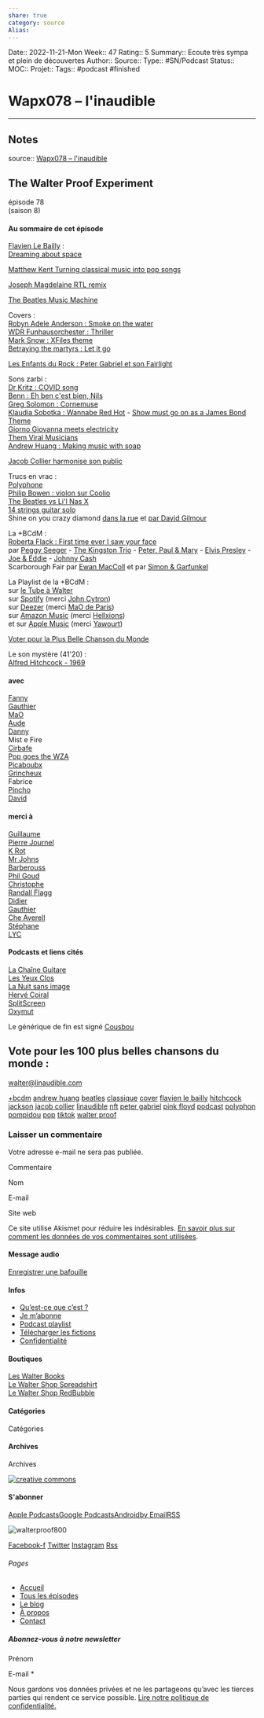 ```yaml
---
share: true 
category: source
Alias:
---
```

Date:: 2022-11-21-Mon
Week:: 47
Rating:: 5
Summary:: Ecoute très sympa et plein de découvertes
Author::
Source:: 
Type:: #SN/Podcast 
Status:: 
MOC::
Projet:: 
Tags:: #podcast #finished 

# Wapx078 – l'inaudible


***

## Notes

source:: [Wapx078 – l'inaudible](https://www.linaudible.com/2022/02/26/wapx078/)

## The Walter Proof Experiment

épisode 78  
(saison 8)

#### Au sommaire de cet épisode

[Flavien Le Bailly](https://flavienlebaillylem.wixsite.com/my-site-2) :  
[Dreaming about space](https://www.youtube.com/watch?v=GqJt8MSuMgY)

[Matthew Kent Turning classical music into pop songs](https://www.youtube.com/channel/UCBqzJNXbABNbeADwpplJ8fw)

[Joseph Magdelaine RTL remix](https://twitter.com/joseph_mag2/status/1487052475534397445)

[The Beatles Music Machine](https://zanorg.com/musicmachines/beatles/)

Covers :  
[Robyn Adele Anderson : Smoke on the water](https://www.youtube.com/watch?v=Zky7Ynvo_r8)  
[WDR Funhausorchester : Thriller](https://www.youtube.com/watch?v=fQ4DtAIs7KE)  
[Mark Snow : XFiles theme](https://twitter.com/LaidSeghir/status/1489558725346172928)  
[Betraying the martyrs : Let it go](https://www.youtube.com/watch?v=HtkGluLhnGU)

[Les Enfants du Rock : Peter Gabriel et son Fairlight](https://www.youtube.com/watch?v=ON8lVgJxMQA)

Sons zarbi :  
[Dr Kritz : COVID song](https://www.tiktok.com/foryou?is_from_webapp=v1&item_id=7056962079000972546#/@drkritz/video/7056962079000972546)  
[Benn : Eh ben c'est bien, Nils](https://www.tiktok.com/@hexaspectrum/video/7044595457116474630)  
[Greg Solomon : Cornemuse](https://www.tiktok.com/@greg.solomon/video/7048709584940322053)  
[Klaudia Sobotka : Wannabe Red Hot](https://www.tiktok.com/@klaudia.sobotka/video/7062403792699936006) - [Show must go on as a James Bond Theme](https://www.tiktok.com/@klaudia.sobotka/video/7035667037233892613)  
[Giorno Giovanna meets electricity](https://www.youtube.com/watch?v=zCKk7HiKdko)  
[Them Viral Musicians](https://www.instagram.com/reel/CYdu-90qYxe/)  
[Andrew Huang : Making music with soap](https://www.youtube.com/watch?v=u9r4cRAQk-g)

[Jacob Collier harmonise son public](https://www.youtube.com/watch?v=OPtM9PByK_4)

Trucs en vrac :  
[Polyphone](https://www.youtube.com/watch?v=Dk4zjQshq14)  
[Philip Bowen : violon sur Coolio](https://www.tiktok.com/@philipbowenmusic/video/7053088922875825455)  
[The Beatles vs Li'l Nas X](https://www.tiktok.com/@djcummerbund/video/7029522201359666478)  
[14 strings guitar solo](https://www.youtube.com/watch?v=FlPbEmBaAyE)  
Shine on you crazy diamond [dans la rue](https://www.youtube.com/watch?v=ZRdSsjgNfeU) et [par David Gilmour](https://www.youtube.com/watch?v=vDHcNU9t4xE)

La +BCdM :  
[Roberta Flack : First time ever I saw your face](https://www.youtube.com/watch?v=VqW-eO3jTVU)  
par [Peggy Seeger](https://www.youtube.com/watch?v=cXYPb0rrwbA) - [The Kingston Trio](https://www.youtube.com/watch?v=ueMqZ9m1nLE) - [Peter, Paul & Mary](https://www.youtube.com/watch?v=I6x3mRbZo3k) - [Elvis Presley](https://www.youtube.com/watch?v=oZ3tYI5csBc) - [Joe & Eddie](https://www.youtube.com/watch?v=klaUMokLDHo) - [Johnny Cash](https://www.youtube.com/watch?v=kYKU68NfRBE)  
Scarborough Fair par [Ewan MacColl](https://www.youtube.com/watch?v=E9bpUK1Lx0k) et par [Simon & Garfunkel](https://www.youtube.com/watch?v=-Jj4s9I-53g)

La Playlist de la +BCdM :  
sur [le Tube à Walter](https://www.youtube.com/watch?v=UnPMoAb4y8U&list=PL9D_fJIEP6l7UNYzHfksp0lgw6vxFP47h)  
sur [Spotify](https://play.spotify.com/user/johncytron/playlist/2swh0r0XsXsAc46UWh4rje?play=true&utm_source=open.spotify.com&utm_medium=open) (merci [John Cytron](https://play.spotify.com/user/johncytron))  
sur [Deezer](http://www.deezer.com/fr/playlist/3492312842) (merci [MaO de Paris](http://twitter.com/maodeparis))  
sur [Amazon Music](https://music.amazon.fr/user-playlists/f62d90039c064c6abb75daf310f501c7frfr?ref=dm_sh_1373-bad2-dmcp-81c6-852d4&musicTerritory=FR&marketplaceId=A13V1IB3VIYZZH) (merci [Hellxions](https://twitter.com/hellxions))  
et sur [Apple Music](https://music.apple.com/fr/playlist/bcdm/pl.u-GgA5xabFVY6V7) (merci [Yawourt](https://twitter.com/yawourt))

[Voter pour la Plus Belle Chanson du Monde](https://forms.gle/aQuf7sbsSWd1ieft5)

Le son mystère (41'20) :  
[Alfred Hitchcock - 1969](https://www.ina.fr/ina-eclaire-actu/1969-hitchcock-je-suis-un-homme-heureux-quand-je-ne-fais-pas-de-cinema)

#### avec

[Fanny](https://twitter.com/fannycomo)  
[Gauthier](https://twitter.com/gauthier276)  
[MaO](https://twitter.com/maodeparis)  
[Aude](https://twitter.com/geckaude)  
[Danny](https://twitter.com/winnytanigushi)  
Mist e Fire  
[Cirbafe](https://twitter.com/cirbafe)  
[Pop goes the WZA](https://twitter.com/popgoesthewza)  
[Picaboubx](https://twitter.com/picaboubx)  
[Grincheux](https://twitter.com/grincheux)  
Fabrice  
[Pincho](https://pinchovicara.fr/)  
[David](https://twitter.com/lyc_podcast)  

#### merci à

[Guillaume](https://twitter.com/popgoesthewza)  
[Pierre Journel](http://twitter.com/pjournel)  
[K Rot](https://twitter.com/k_rot)  
[Mr Johns](https://twitter.com/mrjohnsP)  
[Barberouss](http://twitter.com/barberouss)  
[Phil Goud](https://twitter.com/phil_goud)  
[Christophe](https://twitter.com/ccuq)  
[Randall Flagg](http://twitter.com/randallflagg_)  
[Didier](http://twitter.com/didtwit)  
[Gauthier](https://twitter.com/gauthier276)  
[Che Averell](https://twitter.com/cheaverell)  
[Stéphane](https://www.facebook.com/stephane.lefortier1/)  
[LYC](https://twitter.com/lyc_podcast)  

#### Podcasts et liens cités

[La Chaîne Guitare](https://lachaineguitare.com/)  
[Les Yeux Clos](https://anchor.fm/les-yeux-clos-podcast)  
[La Nuit sans image](https://nuitsansimage.fr/)  
[Hervé Coiral](http://www.hervecoiral.com/)  
[SplitScreen](https://www.splitscreenpodcast.com/)  
[Oxymut](https://www.linaudible.com/show/oxymut/)

Le générique de fin est signé [Cousbou](https://pileup.lepodcast.fr/)

## Vote pour les 100 plus belles chansons du monde :

walter@linaudible.com

[+bcdm](https://www.linaudible.com/tag/bcdm/) [andrew huang](https://www.linaudible.com/tag/andrew-huang/) [beatles](https://www.linaudible.com/tag/beatles/) [classique](https://www.linaudible.com/tag/classique/) [cover](https://www.linaudible.com/tag/cover/) [flavien le bailly](https://www.linaudible.com/tag/flavien-le-bailly/) [hitchcock](https://www.linaudible.com/tag/hitchcock/) [jackson](https://www.linaudible.com/tag/jackson/) [jacob collier](https://www.linaudible.com/tag/jacob-collier/) [linaudible](https://www.linaudible.com/tag/linaudible/) [nft](https://www.linaudible.com/tag/nft/) [peter gabriel](https://www.linaudible.com/tag/peter-gabriel/) [pink floyd](https://www.linaudible.com/tag/pink-floyd/) [podcast](https://www.linaudible.com/tag/podcast/) [polyphon](https://www.linaudible.com/tag/polyphon/) [pompidou](https://www.linaudible.com/tag/pompidou/) [pop](https://www.linaudible.com/tag/pop/) [tiktok](https://www.linaudible.com/tag/tiktok/) [walter proof](https://www.linaudible.com/tag/walter-proof/)

### Laisser un commentaire

Votre adresse e-mail ne sera pas publiée.

Commentaire

Nom

E-mail

Site web

Ce site utilise Akismet pour réduire les indésirables. [En savoir plus sur comment les données de vos commentaires sont utilisées](https://akismet.com/privacy/).

#### Message audio

[Enregistrer une bafouille](Wapx078%20–%20l'inaudible.md#)

#### Infos

-   [Qu’est-ce que c’est ?](https://www.linaudible.com/quest-ce-que-cest/)
-   [Je m’abonne](https://www.linaudible.com/jemabonne/)
-   [Podcast playlist](https://www.linaudible.com/podcast-playlist/)
-   [Télécharger les fictions](https://www.linaudible.com/telecharger-les-fictions/)
-   [Confidentialité](https://www.linaudible.com/confidentialite/)

#### Boutiques

[Les Walter Books](https://www.lulu.com/spotlight/wproof)  
[Le Walter Shop Spreadshirt](https://waltershop.myspreadshop.fr/all?listModeOverride=DESIGN)  
[Le Walter Shop RedBubble](https://www.redbubble.com/fr/people/wproof/shop)

#### Catégories

Catégories

#### Archives

Archives

[![creative commons](https://www.linaudible.com/pix/logos/wwsh3/cc.jpg)](http://creativecommons.org/licenses/by-nc-nd/2.0/fr/ "creative commons")

#### S'abonner

[Apple Podcasts](https://newlocation.com/wproof.libsyn.com/rss?mt=2&ls=1 "Subscribe on Apple Podcasts")[Google Podcasts](https://www.google.com/podcasts?feed=aHR0cHM6Ly93d3cubGluYXVkaWJsZS5jb20vZmVlZC9wb2RjYXN0Lw "Subscribe on Google Podcasts")[Android](https://subscribeonandroid.com/www.linaudible.com/feed/podcast/ "Subscribe on Android")[by Email](https://subscribebyemail.com/www.linaudible.com/feed/podcast/ "Subscribe by Email")[RSS](https://www.linaudible.com/feed/podcast/ "Subscribe via RSS")

![walterproof800](https://www.linaudible.com/wp-content/elementor/thumbs/walterproof800-oefe61wp57pgpz7f6yj9p3jv92qobyjjvzj0vz4g5s.jpg "walterproof800")

[Facebook-f](https://www.facebook.com/walter.proof.1) [Twitter](https://twitter.com/wproof) [Instagram](https://www.instagram.com/wproof/) [Rss](https://wproof.libsyn.com/rss)

###### Pages

-   [Accueil](https://www.linaudible.com/)
-   [Tous les épisodes](https://www.linaudible.com/episodes/)
-   [Le blog](https://www.linaudible.com/category/actualites)
-   [À propos](https://www.linaudible.com/about-us/)
-   [Contact](https://www.linaudible.com/contact/)

##### Abonnez-vous à notre newsletter

Prénom

E-mail \*

Nous gardons vos données privées et ne les partageons qu’avec les tierces parties qui rendent ce service possible. [Lire notre politique de confidentialité.](https://www.linaudible.com/confidentialite/)
